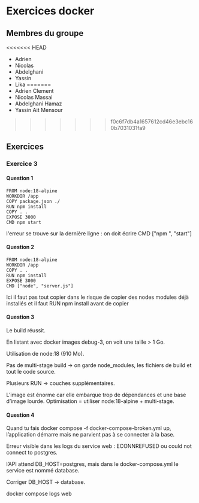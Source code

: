 # Exercices docker

## Membres du groupe 

<<<<<<< HEAD
- Adrien
- Nicolas
- Abdelghani
- Yassin
- Lika
=======
- Adrien Clement
- Nicolas Massai
- Abdelghani Hamaz
- Yassin Ait Mensour
>>>>>>> f0c6f7db4a1657612cd46e3ebc160b7031031fa9

## Exercices

### Exercice 3

#### Question 1

```
FROM node:18-alpine
WORKDIR /app
COPY package.json ./
RUN npm install
COPY . .
EXPOSE 3000
CMD npm start
```

l'erreur se trouve sur la dernière ligne : on doit écrire CMD ["npm ", "start"]

#### Question 2

```
FROM node:18-alpine
WORKDIR /app
COPY . .
RUN npm install
EXPOSE 3000
CMD ["node", "server.js"]
```

Ici il faut pas tout copier dans le risque de copier des nodes modules déjà installés et il faut RUN npm install avant de copier

#### Question 3

Le build réussit.

En listant avec docker images debug-3, on voit une taille > 1 Go.


Utilisation de node:18 (910 Mo).

Pas de multi-stage build → on garde node_modules, les fichiers de build et tout le code source.

Plusieurs RUN → couches supplémentaires.

L’image est énorme car elle embarque trop de dépendances et une base d’image lourde. 
Optimisation = utiliser node:18-alpine + multi-stage.

#### Question 4

Quand tu fais docker compose -f docker-compose-broken.yml up, l’application démarre mais ne parvient pas à se connecter à la base.

Erreur visible dans les logs du service web : ECONNREFUSED ou could not connect to postgres.

l’API attend DB_HOST=postgres, mais dans le docker-compose.yml le service est nommé database.

Corriger DB_HOST → database.

docker compose logs web
